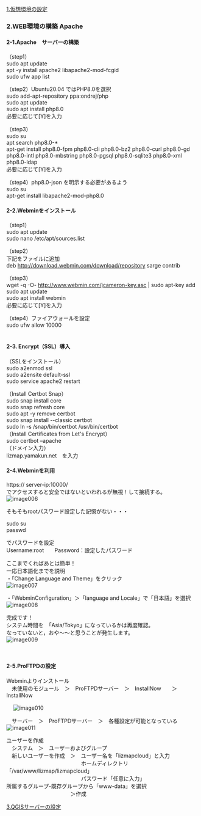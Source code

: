 [1.仮想環境の設定](https://github.com/yamamoto-ryuzo/Lizmap-installation-Japanese-memo/blob/main/1.%E4%BB%AE%E6%83%B3%E7%92%B0%E5%A2%83%E3%81%AE%E8%A8%AD%E5%AE%9A.md)  

### 2.WEB環境の構築  Apache
#### 2-1.Apache　サーバーの構築  
（step1）  
sudo apt update  
apt -y install apache2 libapache2-mod-fcgid  
sudo ufw app list  

（step2）Ubuntu20.04 ではPHP8.0を選択  
sudo add-apt-repository ppa:ondrej/php  
sudo apt update  
sudo apt install php8.0  
必要に応じて[Y]を入力  

（step3）  
sudo su  
apt search php8.0-*  
apt-get install php8.0-fpm php8.0-cli php8.0-bz2 php8.0-curl php8.0-gd php8.0-intl php8.0-mbstring php8.0-pgsql php8.0-sqlite3 php8.0-xml php8.0-ldap  
必要に応じて[Y]を入力  

（step4）php8.0-json を明示する必要があるよう  
sudo su  
apt-get install libapache2-mod-php8.0  

#### 2-2.Webminをインストール  
（step1）  
sudo apt update  
sudo nano /etc/apt/sources.list  

（step2）  
下記をファイルに追加  
deb http://download.webmin.com/download/repository sarge contrib  

（step3）  
wget -q -O- http://www.webmin.com/jcameron-key.asc | sudo apt-key add  
sudo apt update  
sudo apt install webmin  
必要に応じて[Y]を入力  

（step4）ファイアウォールを設定  
sudo ufw allow 10000  
 
#### 2-3. Encrypt（SSL）導入  
（SSLをインストール）  
sudo a2enmod ssl  
sudo a2ensite default-ssl  
sudo service apache2 restart  

（Install Certbot Snap）  
sudo snap install core  
sudo snap refresh core  
sudo apt -y remove certbot  
sudo snap install --classic certbot  
sudo ln -s /snap/bin/certbot /usr/bin/certbot  
（Install Certificates from Let's Encrypt）  
sudo certbot –apache  
（ドメイン入力）  
lizmap.yamakun.net　を入力  

#### 2-4.Webminを利用  

https:// server-ip:10000/  
でアクセスすると安全ではないといわれるが無視！して接続する。  
 ![image006](https://user-images.githubusercontent.com/86514652/174401813-5b4ad211-2ab1-4c3e-8561-def64ac9dc9e.png)


そもそもrootパスワード設定した記憶がない・・・  

sudo su  
passwd  

でパスワードを設定  
Username:root　　Password：設定したパスワード  


ここまでくればあとは簡単！  
一応日本語化までを説明  
・「Change Language and Theme」をクリック  
 ![image007](https://user-images.githubusercontent.com/86514652/174401866-f894dd5f-7a7e-4603-aeaa-8b341c0fa5b2.png)

・「WebminConfiguration」＞「language and Locale」で「日本語」を選択  
 ![image008](https://user-images.githubusercontent.com/86514652/174401898-b4c0e7ba-6c11-4ecd-bef9-b44090cb1513.png)


完成です！  
システム時間を　「Asia/Tokyo」になっているかは再度確認。  
なっていないと，おや～～と思うことが発生します。  
 ![image009](https://user-images.githubusercontent.com/86514652/174401933-8c65d0f4-552d-4329-835b-71c0f68d8162.png)

 
#### 2-5.ProFTPDの設定  

Webminよりインストール  
　未使用のモジュール　＞　ProFTPDサーバー　＞　InstallNow　　＞　InstallNow  

　 ![image010](https://user-images.githubusercontent.com/86514652/174402087-56c59192-f77b-4e48-a2f0-fb2fadd5e23c.png)


　サーバー　＞　ProFTPDサーバー　＞　各種設定が可能となっている  
 ![image011](https://user-images.githubusercontent.com/86514652/174402121-77a4c827-d239-46cd-92c9-3372b14e35f9.png)

ユーザーを作成  
　システム　＞　ユーザーおよびグループ  
　新しいユーザーを作成　＞　ユーザー名を「lizmapcloud」と入力  
　　　　　　　　　　　　　　ホームディレクトリ「/var/www/lizmap/lizmapcloud」  
　　　　　　　　　　　　　　パスワード「任意に入力」  
所属するグループ-既存グループから「www-data」を選択  
　　　　　　　　　　　　＞作成  

[3.QGISサーバーの設定](https://github.com/yamamoto-ryuzo/Lizmap-installation-Japanese-memo/blob/main/3.QGIS%E3%82%B5%E3%83%BC%E3%83%90%E3%83%BC%E3%81%AE%E8%A8%AD%E5%AE%9A.md)  

